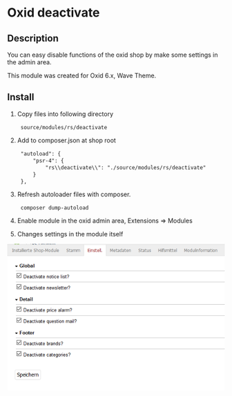 # Oxid deactivate

## Description 

You can easy disable functions of the oxid shop by make some settings in the admin area.

This module was created for Oxid 6.x, Wave Theme.

## Install

1. Copy files into following directory

        source/modules/rs/deactivate
        
        
2. Add to composer.json at shop root
  
        "autoload": {
            "psr-4": {
                "rs\\deactivate\\": "./source/modules/rs/deactivate"
            }
        },

3. Refresh autoloader files with composer.

        composer dump-autoload
        
4. Enable module in the oxid admin area, Extensions => Modules
5. Changes settings in the module itself

![](settings.png)